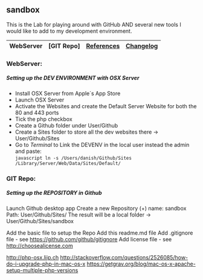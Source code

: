## sandbox

This is the Lab for playing around with GitHub AND several new tools I would like to add to my development environment.

|  WebServer | [GIT Repo] | [References][] | [Changelog][] |
|---|---|---|---|



### WebServer:

##### Setting up the  DEV ENVIRONMENT with OSX Server

+ Install OSX Server from Apple´s App Store
+ Launch OSX Server
+ Activate the Websites and create the Default Server Website for both the 80 and 443 ports
+ Tick the php checkbox
+ Create a Github folder under User/Github
+ Create a Sites folder to store all the dev websites there -> User/Github/Sites
+ Go to *Terminal* to Link the DEVENV in the local user instead the admin and paste:  
  ``javascript
  ln -s /Users/danish/Github/Sites /Library/Server/Web/Data/Sites/Default/
  ``


### GIT Repo:
##### Setting up the REPOSITORY in Github

Launch Github desktop app
Create a new Repository (+)
  name: sandbox
  Path: User/Github/Sites/
  The result will be a local folder -> User/Github/Sites/sandbox

Add the basic file to setup the Repo
  Add this readme.md file
  Add .gitignore file - see https://github.com/github/gitignore
  Add license file - see http://choosealicense.com


[Changelog]:https://github.com/danielserranoh/sandbox/releases

[References]:
http://undefinedvalue.com/2014/05/25/os-x-server-local-websites-web-developers
http://php-osx.liip.ch
http://stackoverflow.com/questions/2526085/how-do-i-upgrade-php-in-mac-os-x
https://getgrav.org/blog/mac-os-x-apache-setup-multiple-php-versions
